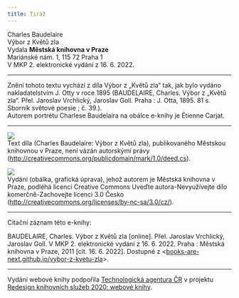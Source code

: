 ```yaml
---
title: Tiráž
---
```


Charles Baudelaire    
Výbor z Květů zla  
Vydala **Městská knihovna v Praze**    
Mariánské nám. 1, 115 72 Praha 1  
V MKP 2. elektronické vydání z 16. 6. 2022.

***

Znění tohoto textu vychází z díla Výbor z „Květů zla“ tak, jak bylo vydáno nakladatelstvím J. Otty v roce 1895 (BAUDELAIRE, Charles. Výbor z „Květů zla“. Přel. Jaroslav Vrchlický, Jaroslav Goll. Praha : J. Otta, 1895. 81 s. Sborník světové poesie ; č. 39.).  
Autorem portrétu Charlese Baudelaira na obálce e-knihy je Étienne Carjat.  

***

![](../Images/pd-88x31.png)  
Text díla (Charles Baudelaire: Výbor z Květů zla), publikovaného Městskou knihovnou v Praze, není vázán autorskými právy (http://creativecommons.org/publicdomain/mark/1.0/deed.cs).

![](../Images/88x31.png)  
Vydání (obálka, grafická úprava), jehož autorem je Městská knihovna v Praze, podléhá licenci Creative Commons Uveďte autora-Nevyužívejte dílo komerčně-Zachovejte licenci 3.0 Česko (http://creativecommons.org/licenses/by-nc-sa/3.0/cz/).

***

Citační záznam této e-knihy:

BAUDELAIRE, Charles. Výbor z Květů zla \[online\]. Přel. Jaroslav Vrchlický, Jaroslav Goll. V MKP 2. elektronické vydání z 16. 6. 2022. Praha : Městská knihovna v Praze, 2011 \[cit. 16. 6. 2022]. Dostupné z <[books-are-next.github.io/vybor-z-kvetu-zla](https://books-are-next.github.io/vybor-z-kvetu-zla/)>.

***

Vydání webové knihy podpořila [Technologická agentura ČR](https://www.tacr.cz/) v projektu [Redesign knihovních služeb 2020: webové knihy](https://starfos.tacr.cz/cs/project/TL04000391).